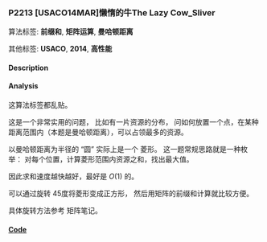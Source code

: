 
### P2213 [USACO14MAR]懒惰的牛The Lazy Cow_Sliver

算法标签: **前缀和**, **矩阵运算**, **曼哈顿距离**

其他标签: **USACO**, **2014**, **高性能**

#### Description


#### Analysis

这算法标签都乱贴。

这是一个非常实用的问题， 比如有一片资源的分布， 问如何放置一个点，在某种距离范围内（本题是曼哈顿距离），可以占领最多的资源。

以曼哈顿距离为半径的 “圆” 实际上是一个 菱形。 这一题常规思路就是一种枚举： 对每个位置，计算菱形范围内资源之和，找出最大值。

因此求和速度越快越好，最好是 $O(1)$ 的。

可以通过旋转 45度将菱形变成正方形， 然后用矩阵的前缀和计算就比较方便。

具体旋转方法参考 矩阵笔记。

#### [Code](../../cpp/22/p2213.cpp)


